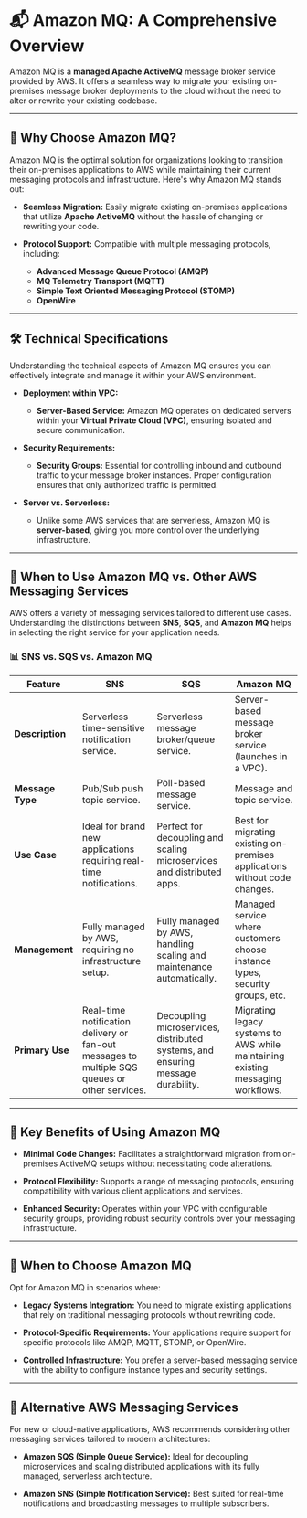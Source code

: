 # 📬 **Amazon MQ: A Comprehensive Overview**

Amazon MQ is a **managed Apache ActiveMQ** message broker service provided by AWS. It offers a seamless way to migrate your existing on-premises message broker deployments to the cloud without the need to alter or rewrite your existing codebase.

---

## 🚀 **Why Choose Amazon MQ?**

Amazon MQ is the optimal solution for organizations looking to transition their on-premises applications to AWS while maintaining their current messaging protocols and infrastructure. Here's why Amazon MQ stands out:

- **Seamless Migration:** Easily migrate existing on-premises applications that utilize **Apache ActiveMQ** without the hassle of changing or rewriting your code.

- **Protocol Support:** Compatible with multiple messaging protocols, including:
  - **Advanced Message Queue Protocol (AMQP)**
  - **MQ Telemetry Transport (MQTT)**
  - **Simple Text Oriented Messaging Protocol (STOMP)**
  - **OpenWire**

---

## 🛠️ **Technical Specifications**

Understanding the technical aspects of Amazon MQ ensures you can effectively integrate and manage it within your AWS environment.

- **Deployment within VPC:**

  - **Server-Based Service:** Amazon MQ operates on dedicated servers within your **Virtual Private Cloud (VPC)**, ensuring isolated and secure communication.

- **Security Requirements:**

  - **Security Groups:** Essential for controlling inbound and outbound traffic to your message broker instances. Proper configuration ensures that only authorized traffic is permitted.

- **Server vs. Serverless:**
  - Unlike some AWS services that are serverless, Amazon MQ is **server-based**, giving you more control over the underlying infrastructure.

---

## 🔄 **When to Use Amazon MQ vs. Other AWS Messaging Services**

AWS offers a variety of messaging services tailored to different use cases. Understanding the distinctions between **SNS**, **SQS**, and **Amazon MQ** helps in selecting the right service for your application needs.

### 📊 **SNS vs. SQS vs. Amazon MQ**

| **Feature**      | **SNS**                                                                                       | **SQS**                                                                         | **Amazon MQ**                                                                   |
| ---------------- | --------------------------------------------------------------------------------------------- | ------------------------------------------------------------------------------- | ------------------------------------------------------------------------------- |
| **Description**  | Serverless time-sensitive notification service.                                               | Serverless message broker/queue service.                                        | Server-based message broker service (launches in a VPC).                        |
| **Message Type** | Pub/Sub push topic service.                                                                   | Poll-based message service.                                                     | Message and topic service.                                                      |
| **Use Case**     | Ideal for brand new applications requiring real-time notifications.                           | Perfect for decoupling and scaling microservices and distributed apps.          | Best for migrating existing on-premises applications without code changes.      |
| **Management**   | Fully managed by AWS, requiring no infrastructure setup.                                      | Fully managed by AWS, handling scaling and maintenance automatically.           | Managed service where customers choose instance types, security groups, etc.    |
| **Primary Use**  | Real-time notification delivery or fan-out messages to multiple SQS queues or other services. | Decoupling microservices, distributed systems, and ensuring message durability. | Migrating legacy systems to AWS while maintaining existing messaging workflows. |

---

## 🌟 **Key Benefits of Using Amazon MQ**

- **Minimal Code Changes:** Facilitates a straightforward migration from on-premises ActiveMQ setups without necessitating code alterations.

- **Protocol Flexibility:** Supports a range of messaging protocols, ensuring compatibility with various client applications and services.

- **Enhanced Security:** Operates within your VPC with configurable security groups, providing robust security controls over your messaging infrastructure.

---

## 🧩 **When to Choose Amazon MQ**

Opt for Amazon MQ in scenarios where:

- **Legacy Systems Integration:** You need to migrate existing applications that rely on traditional messaging protocols without rewriting code.

- **Protocol-Specific Requirements:** Your applications require support for specific protocols like AMQP, MQTT, STOMP, or OpenWire.

- **Controlled Infrastructure:** You prefer a server-based messaging service with the ability to configure instance types and security settings.

---

## 🔄 **Alternative AWS Messaging Services**

For new or cloud-native applications, AWS recommends considering other messaging services tailored to modern architectures:

- **Amazon SQS (Simple Queue Service):** Ideal for decoupling microservices and scaling distributed applications with its fully managed, serverless architecture.

- **Amazon SNS (Simple Notification Service):** Best suited for real-time notifications and broadcasting messages to multiple subscribers.
